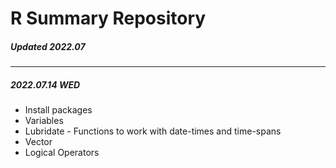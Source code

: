 # R Summary Repository
##### _Updated 2022.07_

----



##### 2022.07.14 WED
- Install packages
- Variables
- Lubridate - Functions to work with date-times and time-spans
- Vector
- Logical Operators
